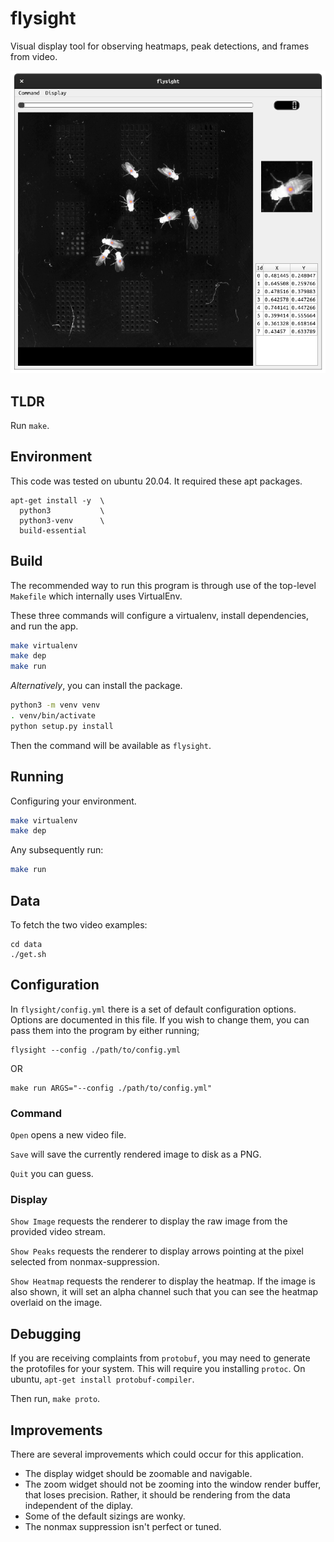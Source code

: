 # flysight

Visual display tool for observing heatmaps, peak detections, and frames
from video.

![Example](.readme/sc1.png)

## TLDR

Run `make`.

## Environment

This code was tested on ubuntu 20.04.  It required these apt packages.

```
apt-get install -y  \
  python3           \
  python3-venv      \
  build-essential
```

## Build

The recommended way to run this program is through use of the top-level
`Makefile` which internally uses VirtualEnv.

These three commands will configure a virtualenv, install dependencies,
and run the app.

```bash
make virtualenv
make dep
make run
```

*Alternatively*, you can install the package.

```bash
python3 -m venv venv
. venv/bin/activate
python setup.py install
```

Then the command will be available as `flysight`.

## Running

Configuring your environment.

```bash
make virtualenv
make dep
```

Any subsequently run:

```bash
make run
```

## Data

To fetch the two video examples:

```
cd data
./get.sh
```

## Configuration

In `flysight/config.yml` there is a set of default configuration
options.  Options are documented in this file.  If you wish to change
them, you can pass them into the program by either running;

```
flysight --config ./path/to/config.yml
```

OR

```
make run ARGS="--config ./path/to/config.yml"
```

### Command

`Open` opens a new video file.

`Save` will save the currently rendered image to disk as a PNG.

`Quit` you can guess.

### Display

`Show Image` requests the renderer to display the raw image from the
provided video stream.

`Show Peaks` requests the renderer to display arrows pointing at the
pixel selected from nonmax-suppression.

`Show Heatmap` requests the renderer to display the heatmap.  If the
image is also shown, it will set an alpha channel such that you can
see the heatmap overlaid on the image.

## Debugging

If you are receiving complaints from `protobuf`, you may need to
generate the protofiles for your system.  This will require you
installing `protoc`.  On ubuntu, `apt-get install protobuf-compiler`.

Then run, `make proto`.

## Improvements

There are several improvements which could occur for this application.

- The display widget should be zoomable and navigable.
- The zoom widget should not be zooming into the window render buffer,
  that loses precision.  Rather, it should be rendering from the data
  independent of the diplay.
- Some of the default sizings are wonky.
- The nonmax suppression isn't perfect or tuned.

